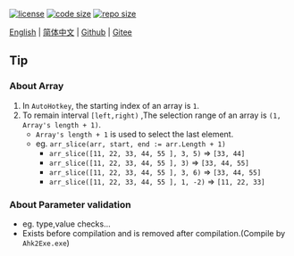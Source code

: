 [![license](https://img.shields.io/github/license/abgox/AHK_lib)](https://github.com/abgox/AHK_lib/blob/main/LICENSE)
[![code size](https://img.shields.io/github/languages/code-size/abgox/AHK_lib.svg)](https://img.shields.io/github/languages/code-size/abgox/AHK_lib.svg)
[![repo size](https://img.shields.io/github/repo-size/abgox/AHK_lib.svg)](https://img.shields.io/github/repo-size/abgox/AHK_lib.svg)

<p align="left">
<a href="README.md">English</a> |
<a href="README-CN.md">简体中文</a> |
<a href="https://github.com/abgox/AHK_lib">Github</a> |
<a href="https://gitee.com/abgox/AHK_lib">Gitee</a>
</p>

## Tip

### About Array

1.  In `AutoHotkey`, the starting index of an array is `1`.
2.  To remain interval `[left,right)` ,The selection range of an array is `(1, Array's length + 1)`.
    -   `Array's length + 1` is used to select the last element.
    -   eg. `arr_slice(arr, start, end := arr.Length + 1)`
        -   `arr_slice([11, 22, 33, 44, 55 ], 3, 5)` => `[33, 44]`
        -   `arr_slice([11, 22, 33, 44, 55 ], 3)` => `[33, 44, 55]`
        -   `arr_slice([11, 22, 33, 44, 55 ], 3, 6)` => `[33, 44, 55]`
        -   `arr_slice([11, 22, 33, 44, 55 ], 1, -2)` => `[11, 22, 33]`

### About Parameter validation

-   eg. type,value checks...
-   Exists before compilation and is removed after compilation.(Compile by `Ahk2Exe.exe`)
